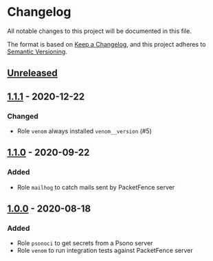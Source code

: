 # Changelog

All notable changes to this project will be documented in this file.

The format is based on [Keep a Changelog](https://keepachangelog.com/en/1.0.0/),
and this project adheres to [Semantic Versioning](https://semver.org/spec/v2.0.0.html).

## [Unreleased]

## [1.1.1] - 2020-12-22

### Changed
- Role `venom` always installed `venom__version` (#5)

## [1.1.0] - 2020-09-22

### Added
- Role `mailhog` to catch mails sent by PacketFence server

## [1.0.0] - 2020-08-18

### Added
- Role `psonoci` to get secrets from a Psono server
- Role `venom` to run integration tests against PacketFence server

[Unreleased]: https://github.com/inverse-inc/ansible-utils/compare/v1.1.1...HEAD
[1.1.1]: https://github.com/inverse-inc/ansible-utils/compare/v1.1.0...v1.1.1
[1.1.0]: https://github.com/inverse-inc/ansible-utils/compare/v1.0.0...v1.1.0
[1.0.0]: https://github.com/inverse-inc/ansible-utils/releases/tag/v1.0.0
